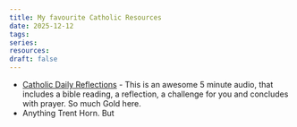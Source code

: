 ```yaml
---
title: My favourite Catholic Resources
date: 2025-12-12
tags: 
series: 
resources: 
draft: false
---
```

- [Catholic Daily Reflections](https://open.spotify.com/show/1CBXBk2WSTYUbtAtaOBF26?si=CWLx60yfSUO4LqXeKc8Uiw)  - This is an awesome 5 minute audio, that includes a bible reading, a reflection, a challenge for you and concludes with prayer. So much Gold here.
- Anything Trent Horn. But 